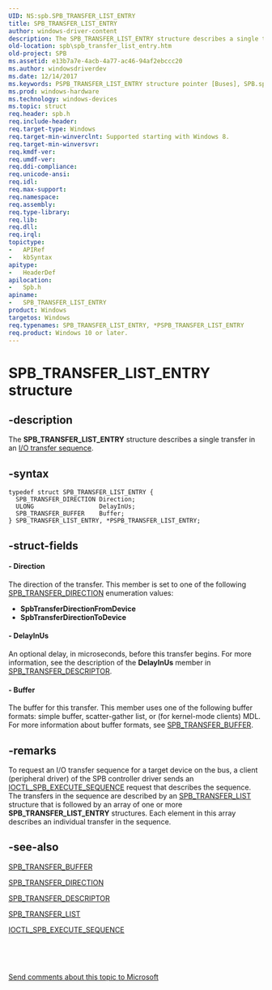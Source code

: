 ```yaml
---
UID: NS:spb.SPB_TRANSFER_LIST_ENTRY
title: SPB_TRANSFER_LIST_ENTRY
author: windows-driver-content
description: The SPB_TRANSFER_LIST_ENTRY structure describes a single transfer in an I/O transfer sequence.
old-location: spb\spb_transfer_list_entry.htm
old-project: SPB
ms.assetid: e13b7a7e-4acb-4a77-ac46-94af2ebccc20
ms.author: windowsdriverdev
ms.date: 12/14/2017
ms.keywords: PSPB_TRANSFER_LIST_ENTRY structure pointer [Buses], SPB.spb_transfer_list_entry, *PSPB_TRANSFER_LIST_ENTRY, SPB_TRANSFER_LIST_ENTRY structure [Buses], spb/PSPB_TRANSFER_LIST_ENTRY, PSPB_TRANSFER_LIST_ENTRY, SPB_TRANSFER_LIST_ENTRY, spb/SPB_TRANSFER_LIST_ENTRY
ms.prod: windows-hardware
ms.technology: windows-devices
ms.topic: struct
req.header: spb.h
req.include-header: 
req.target-type: Windows
req.target-min-winverclnt: Supported starting with Windows 8.
req.target-min-winversvr: 
req.kmdf-ver: 
req.umdf-ver: 
req.ddi-compliance: 
req.unicode-ansi: 
req.idl: 
req.max-support: 
req.namespace: 
req.assembly: 
req.type-library: 
req.lib: 
req.dll: 
req.irql: 
topictype:
-	APIRef
-	kbSyntax
apitype:
-	HeaderDef
apilocation:
-	Spb.h
apiname:
-	SPB_TRANSFER_LIST_ENTRY
product: Windows
targetos: Windows
req.typenames: SPB_TRANSFER_LIST_ENTRY, *PSPB_TRANSFER_LIST_ENTRY
req.product: Windows 10 or later.
---
```


# SPB_TRANSFER_LIST_ENTRY structure


## -description


The <b>SPB_TRANSFER_LIST_ENTRY</b> structure describes a single transfer in an <a href="https://msdn.microsoft.com/7415DB28-5E93-4F47-B169-7C652969D4C7">I/O transfer sequence</a>.


## -syntax


````
typedef struct SPB_TRANSFER_LIST_ENTRY {
  SPB_TRANSFER_DIRECTION Direction;
  ULONG                  DelayInUs;
  SPB_TRANSFER_BUFFER    Buffer;
} SPB_TRANSFER_LIST_ENTRY, *PSPB_TRANSFER_LIST_ENTRY;
````


## -struct-fields




#### - Direction

The direction of the transfer.  This member is set to one of the following <a href="https://msdn.microsoft.com/library/windows/hardware/hh406220">SPB_TRANSFER_DIRECTION</a> enumeration values:
<ul>
<li><b>SpbTransferDirectionFromDevice</b></li>
<li><b>SpbTransferDirectionToDevice</b></li>
</ul>

#### - DelayInUs

An optional delay, in microseconds, before this transfer begins. For more information, see the description of the <b>DelayInUs</b> member in <a href="https://msdn.microsoft.com/library/windows/hardware/hh406218">SPB_TRANSFER_DESCRIPTOR</a>.


#### - Buffer

The buffer for this transfer. This member uses one of the following buffer formats: simple buffer, scatter-gather list, or (for kernel-mode clients) MDL. For more information about buffer formats, see <a href="https://msdn.microsoft.com/library/windows/hardware/hh406215">SPB_TRANSFER_BUFFER</a>.


## -remarks


To request an I/O transfer sequence for a target device on the bus, a client (peripheral driver) of the SPB controller driver sends an <a href="https://msdn.microsoft.com/library/windows/hardware/hh450857">IOCTL_SPB_EXECUTE_SEQUENCE</a> request that describes the sequence. The transfers in the sequence are described by an <a href="https://msdn.microsoft.com/library/windows/hardware/hh406221">SPB_TRANSFER_LIST</a> structure that is followed by an array of one or more <b>SPB_TRANSFER_LIST_ENTRY</b> structures. Each element in this array describes an individual transfer in the sequence.



## -see-also

<a href="https://msdn.microsoft.com/library/windows/hardware/hh406215">SPB_TRANSFER_BUFFER</a>

<a href="https://msdn.microsoft.com/library/windows/hardware/hh406220">SPB_TRANSFER_DIRECTION</a>

<a href="https://msdn.microsoft.com/library/windows/hardware/hh406218">SPB_TRANSFER_DESCRIPTOR</a>

<a href="https://msdn.microsoft.com/library/windows/hardware/hh406221">SPB_TRANSFER_LIST</a>

<a href="https://msdn.microsoft.com/library/windows/hardware/hh450857">IOCTL_SPB_EXECUTE_SEQUENCE</a>

 

 

<a href="mailto:wsddocfb@microsoft.com?subject=Documentation%20feedback [SPB\buses]:%20SPB_TRANSFER_LIST_ENTRY structure%20 RELEASE:%20(12/14/2017)&amp;body=%0A%0APRIVACY STATEMENT%0A%0AWe use your feedback to improve the documentation. We don't use your email address for any other purpose, and we'll remove your email address from our system after the issue that you're reporting is fixed. While we're working to fix this issue, we might send you an email message to ask for more info. Later, we might also send you an email message to let you know that we've addressed your feedback.%0A%0AFor more info about Microsoft's privacy policy, see http://privacy.microsoft.com/en-us/default.aspx." title="Send comments about this topic to Microsoft">Send comments about this topic to Microsoft</a>

